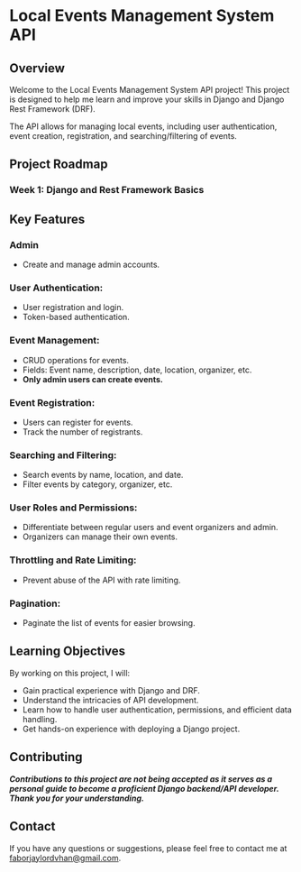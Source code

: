# **Local Events Management System API**

## Overview

Welcome to the Local Events Management System API project! This project is designed to help me learn and improve your skills in Django and Django Rest Framework (DRF).

The API allows for managing local events, including user authentication, event creation, registration, and searching/filtering of events.

<!-- For detailed documentation on the API, please visit: [Local Events Management System API Documentation](https://jjayfabor.github.io/Local-Events-Management-System-API/) -->

## Project Roadmap

### Week 1: Django and Rest Framework Basics

<!-- ### Week 2: Advanced DRF Features

### Week 3: Project Development and Deployment -->

## Key Features

### Admin

- Create and manage admin accounts.

### User Authentication:

- User registration and login.
- Token-based authentication.

### Event Management:

- CRUD operations for events.
- Fields: Event name, description, date, location, organizer, etc.
- **Only admin users can create events.**

### Event Registration:

- Users can register for events.
- Track the number of registrants.

### Searching and Filtering:

- Search events by name, location, and date.
- Filter events by category, organizer, etc.

### User Roles and Permissions:

- Differentiate between regular users and event organizers and admin.
- Organizers can manage their own events.

### Throttling and Rate Limiting:

- Prevent abuse of the API with rate limiting.

### Pagination:

- Paginate the list of events for easier browsing.

## Learning Objectives

By working on this project, I will:

- Gain practical experience with Django and DRF.
- Understand the intricacies of API development.
- Learn how to handle user authentication, permissions, and efficient data handling.
- Get hands-on experience with deploying a Django project.

## Contributing

**_Contributions to this project are not being accepted as it serves as a personal guide to become a proficient Django backend/API developer. Thank you for your understanding._**

## Contact

If you have any questions or suggestions, please feel free to contact me at faborjaylordvhan@gmail.com.
